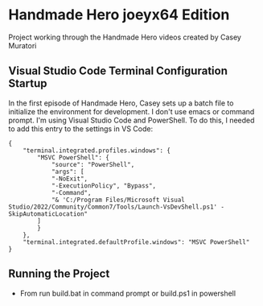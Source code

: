 # Handmade Hero joeyx64 Edition
Project working through the Handmade Hero videos created by Casey Muratori

## Visual Studio Code Terminal Configuration Startup
In the first episode of Handmade Hero, Casey sets up a batch file to initialize the environment for development. I don't use emacs or command prompt. I'm using Visual Studio Code and PowerShell. To do this, I needed to add this entry to the settings in VS Code:
```
{
    "terminal.integrated.profiles.windows": {
        "MSVC PowerShell": {
            "source": "PowerShell",
            "args": [
            "-NoExit",
            "-ExecutionPolicy", "Bypass",
            "-Command",
            "& 'C:/Program Files/Microsoft Visual Studio/2022/Community/Common7/Tools/Launch-VsDevShell.ps1' -SkipAutomaticLocation"
        ]
        }
    },
    "terminal.integrated.defaultProfile.windows": "MSVC PowerShell"
}
```

## Running the Project
- From run build.bat in command prompt or build.ps1 in powershell
